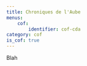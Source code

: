 ```yaml
---
title: Chroniques de l'Aube
menus:
    cof:
        identifier: cof-cda
category: cof
is_cof: true
---
```


Blah

